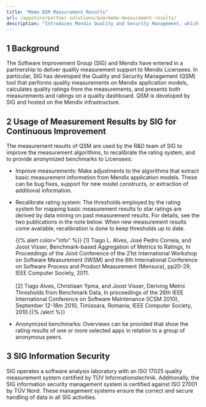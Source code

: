 ```yaml
---
title: "Memo QSM Measurement Results"
url: /appstore/partner-solutions/qsm/memo-measurement-results/
description: "Introduces Mendix Quality and Security Management, which is a cloud service developed by Mendix and the Software Improvement Group (SIG), and the implemented checks for best practices."
---
```


## 1 Background

The Software Improvement Group (SIG) and Mendix have entered in a partnership to deliver quality measurement support to Mendix Licensees. In particular, SIG has developed the Quality and Security Management (QSM) tool that performs quality measurements on Mendix application models, calculates quality ratings from the measurements, and presents both measurements and ratings on a quality dashboard. QSM is developed by SIG and hosted on the Mendix infrastructure.

## 2 Usage of Measurement Results by SIG for Continuous Improvement

The measurement results of QSM are used by the R&D team of SIG to improve the measurement algorithms, to recalibrate the rating system, and to provide anonymized benchmarks to Licensees:

* Improve measurements: Make adjustments to the algorithms that extract basic measurement information from Mendix application models. These can be bug fixes, support for new model constructs, or extraction of additional information.

* Recalibrate rating system: The thresholds employed by the rating system for mapping basic measurement results to star ratings are derived by data mining on past measurement results. For details, see the two publications in the note below. When new measurement results come available, recalibration is done to keep thresholds up to date.

  {{% alert color="info" %}} [1] Tiago L. Alves, José Pedro Correia, and Joost Visser, Benchmark-based Aggregation of Metrics to Ratings, In Proceedings of the Joint Conference of the 21st International Workshop on Software Measurement (IWSM) and the 6th International Conference on Software Process and Product Measurement (Mensura), pp20-29, IEEE Computer Society, 2011.</br></br>
  [2] Tiago Alves, Christiaan Ypma, and Joost Visser, Deriving Metric Thresholds from Benchmark Data, In proceedings of the 26th IEEE International Conference on Software Maintenance (ICSM 2010), September 12-18m 2010, Timisoara, Romania, IEEE Computer Society, 2010.{{% /alert %}}

* Anonymized benchmarks: Overviews can be provided that show the rating results of one or more selected apps in relation to a group of anonymous peers.

## 3 SIG Information Security

SIG operates a software analysis laboratory with an ISO 17025 quality measurement system certified by TÜV Informationstechnik. Additionally, the SIG information security management system is certified against ISO 27001 by TÜV Nord. These management systems ensure the correct and secure handling of data in all SIG activities.
